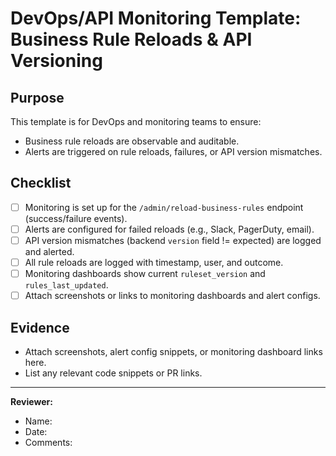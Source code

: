 # DevOps/API Monitoring Template: Business Rule Reloads & API Versioning

## Purpose

This template is for DevOps and monitoring teams to ensure:

- Business rule reloads are observable and auditable.
- Alerts are triggered on rule reloads, failures, or API version mismatches.

## Checklist

- [ ] Monitoring is set up for the `/admin/reload-business-rules` endpoint (success/failure events).
- [ ] Alerts are configured for failed reloads (e.g., Slack, PagerDuty, email).
- [ ] API version mismatches (backend `version` field != expected) are logged and alerted.
- [ ] All rule reloads are logged with timestamp, user, and outcome.
- [ ] Monitoring dashboards show current `ruleset_version` and `rules_last_updated`.
- [ ] Attach screenshots or links to monitoring dashboards and alert configs.

## Evidence

- Attach screenshots, alert config snippets, or monitoring dashboard links here.
- List any relevant code snippets or PR links.

---

**Reviewer:**

- Name:
- Date:
- Comments:
